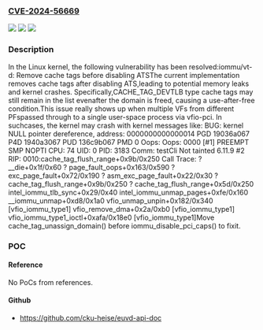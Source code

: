 ### [CVE-2024-56669](https://cve.mitre.org/cgi-bin/cvename.cgi?name=CVE-2024-56669)
![](https://img.shields.io/static/v1?label=Product&message=Linux&color=blue)
![](https://img.shields.io/static/v1?label=Version&message=3b1d9e2b2d6856eabf5faa12d20c97fef657999f%3C%209a0a72d3ed919ebe6491f527630998be053151d8%20&color=brighgreen)
![](https://img.shields.io/static/v1?label=Vulnerability&message=n%2Fa&color=brighgreen)

### Description

In the Linux kernel, the following vulnerability has been resolved:iommu/vt-d: Remove cache tags before disabling ATSThe current implementation removes cache tags after disabling ATS,leading to potential memory leaks and kernel crashes. Specifically,CACHE_TAG_DEVTLB type cache tags may still remain in the list evenafter the domain is freed, causing a use-after-free condition.This issue really shows up when multiple VFs from different PFspassed through to a single user-space process via vfio-pci. In suchcases, the kernel may crash with kernel messages like: BUG: kernel NULL pointer dereference, address: 0000000000000014 PGD 19036a067 P4D 1940a3067 PUD 136c9b067 PMD 0 Oops: Oops: 0000 [#1] PREEMPT SMP NOPTI CPU: 74 UID: 0 PID: 3183 Comm: testCli Not tainted 6.11.9 #2 RIP: 0010:cache_tag_flush_range+0x9b/0x250 Call Trace:  <TASK>  ? __die+0x1f/0x60  ? page_fault_oops+0x163/0x590  ? exc_page_fault+0x72/0x190  ? asm_exc_page_fault+0x22/0x30  ? cache_tag_flush_range+0x9b/0x250  ? cache_tag_flush_range+0x5d/0x250  intel_iommu_tlb_sync+0x29/0x40  intel_iommu_unmap_pages+0xfe/0x160  __iommu_unmap+0xd8/0x1a0  vfio_unmap_unpin+0x182/0x340 [vfio_iommu_type1]  vfio_remove_dma+0x2a/0xb0 [vfio_iommu_type1]  vfio_iommu_type1_ioctl+0xafa/0x18e0 [vfio_iommu_type1]Move cache_tag_unassign_domain() before iommu_disable_pci_caps() to fixit.

### POC

#### Reference
No PoCs from references.

#### Github
- https://github.com/cku-heise/euvd-api-doc

